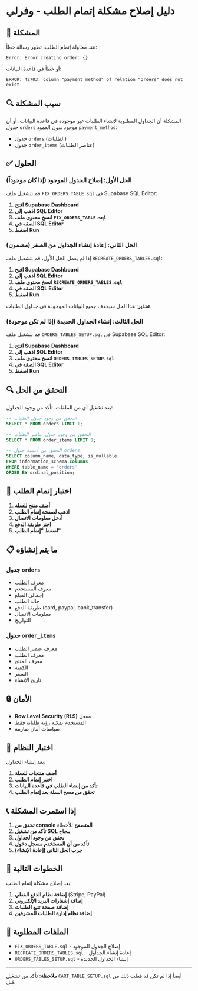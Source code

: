 # دليل إصلاح مشكلة إتمام الطلب - وفرلي

## 🚨 المشكلة

عند محاولة إتمام الطلب، تظهر رسالة خطأ:
```
Error: Error creating order: {}
```

أو خطأ في قاعدة البيانات:
```
ERROR: 42703: column "payment_method" of relation "orders" does not exist
```

## 🔍 سبب المشكلة

المشكلة أن الجداول المطلوبة لإنشاء الطلبات غير موجودة في قاعدة البيانات، أو أن جدول `orders` موجود بدون العمود `payment_method`:
- جدول `orders` (الطلبات)
- جدول `order_items` (عناصر الطلبات)

## ✅ الحلول

### الحل الأول: إصلاح الجدول الموجود (إذا كان موجوداً)

قم بتشغيل ملف `FIX_ORDERS_TABLE.sql` في Supabase SQL Editor:

1. **افتح Supabase Dashboard**
2. **اذهب إلى SQL Editor**
3. **انسخ محتوى ملف `FIX_ORDERS_TABLE.sql`**
4. **الصقه في SQL Editor**
5. **اضغط Run**

### الحل الثاني: إعادة إنشاء الجداول من الصفر (مضمون)

إذا لم يعمل الحل الأول، قم بتشغيل ملف `RECREATE_ORDERS_TABLES.sql`:

1. **افتح Supabase Dashboard**
2. **اذهب إلى SQL Editor**
3. **انسخ محتوى ملف `RECREATE_ORDERS_TABLES.sql`**
4. **الصقه في SQL Editor**
5. **اضغط Run**

**تحذير**: هذا الحل سيحذف جميع البيانات الموجودة في جداول الطلبات.

### الحل الثالث: إنشاء الجداول الجديدة (إذا لم تكن موجودة)

قم بتشغيل ملف `ORDERS_TABLES_SETUP.sql` في Supabase SQL Editor:

1. **افتح Supabase Dashboard**
2. **اذهب إلى SQL Editor**
3. **انسخ محتوى ملف `ORDERS_TABLES_SETUP.sql`**
4. **الصقه في SQL Editor**
5. **اضغط Run**

## 🔍 التحقق من الحل

بعد تشغيل أي من الملفات، تأكد من وجود الجداول:

```sql
-- التحقق من وجود جدول الطلبات
SELECT * FROM orders LIMIT 1;

-- التحقق من وجود جدول عناصر الطلبات
SELECT * FROM order_items LIMIT 1;

-- التحقق من أعمدة جدول orders
SELECT column_name, data_type, is_nullable 
FROM information_schema.columns 
WHERE table_name = 'orders' 
ORDER BY ordinal_position;
```

## 🧪 اختبار إتمام الطلب

1. **أضف منتج للسلة**
2. **اذهب لصفحة إتمام الطلب**
3. **أدخل معلومات الاتصال**
4. **اختر طريقة الدفع**
5. **اضغط "إتمام الطلب"**

## 📋 ما يتم إنشاؤه

### جدول `orders`
- معرف الطلب
- معرف المستخدم
- إجمالي المبلغ
- حالة الطلب
- طريقة الدفع (card, paypal, bank_transfer)
- معلومات الاتصال
- التواريخ

### جدول `order_items`
- معرف عنصر الطلب
- معرف الطلب
- معرف المنتج
- الكمية
- السعر
- تاريخ الإنشاء

## 🔒 الأمان

- **Row Level Security (RLS)** مفعل
- المستخدم يمكنه رؤية طلباته فقط
- سياسات أمان صارمة

## 🧪 اختبار النظام

بعد إنشاء الجداول:

1. **أضف منتجات للسلة**
2. **اختبر إتمام الطلب**
3. **تأكد من إنشاء الطلب في قاعدة البيانات**
4. **تحقق من مسح السلة بعد إتمام الطلب**

## 📞 إذا استمرت المشكلة

1. **تحقق من console المتصفح** للأخطاء
2. **تأكد من تشغيل SQL بنجاح**
3. **تحقق من وجود الجداول**
4. **تأكد من أن المستخدم مسجل دخول**
5. **جرب الحل الثاني (إعادة الإنشاء)**

## 🎯 الخطوات التالية

بعد إصلاح مشكلة إتمام الطلب:

1. **إضافة نظام الدفع الفعلي** (Stripe, PayPal)
2. **إضافة إشعارات البريد الإلكتروني**
3. **إضافة صفحة تتبع الطلبات**
4. **إضافة نظام إدارة الطلبات للمشرفين**

## 📁 الملفات المطلوبة

- `FIX_ORDERS_TABLE.sql` - إصلاح الجدول الموجود
- `RECREATE_ORDERS_TABLES.sql` - إعادة إنشاء الجداول
- `ORDERS_TABLES_SETUP.sql` - إنشاء الجداول الجديدة

---

**ملاحظة**: تأكد من تشغيل `CART_TABLE_SETUP.sql` أيضاً إذا لم تكن قد فعلت ذلك من قبل.
